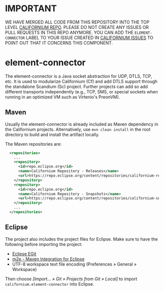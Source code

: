 # IMPORTANT

WE HAVE MERGED ALL CODE FROM THIS REPOSITORY INTO THE TOP LEVEL [CALIFORNIUM REPO](https://github.com/eclipse/californium).
PLEASE DO NOT CREATE ANY ISSUES OR PULL REQUESTS IN THIS REPO ANYMORE. YOU CAN ADD THE `ELEMENT-CONNECTOR` LABEL TO YOUR ISSUE CREATED IN [CALIFORNIUM ISSUES](https://github.com/eclipse/californium/issues) TO POINT OUT THAT IT CONCERNS THIS COMPONENT.


element-connector
=================

The element-connector is a Java socket abstraction for UDP, DTLS, TCP, etc.
It is used to modularize Californium (Cf) and add DTLS support through the
standalone Scandium (Sc) project. Further projects can add so add different
transports independently (e.g., TCP, SMS, or special sockets when running in
an optimized VM such as Virtenio's PreonVM).

Maven
-----

Usually the element-connector is already included as Maven dependency in the
Californium projects. Alternatively, use `mvn clean install` in the root
directory to build and install the artifact locally.

The Maven repositories are:

```xml
  <repositories>
    ...
    <repository>
      <id>repo.eclipse.org</id>
      <name>Californium Repository - Releases</name>
      <url>https://repo.eclipse.org/content/repositories/californium-releases/</url>
    </repository>
    <repository>
      <id>repo.eclipse.org</id>
      <name>Californium Repository - Snapshots</name>
      <url>https://repo.eclipse.org/content/repositories/californium-snapshots/</url>
    </repository>
    ...
  </repositories>
```

Eclipse
-------

The project also includes the project files for Eclipse. Make sure to have the
following before importing the project:

* [Eclipse EGit](http://www.eclipse.org/egit/)
* [m2e - Maven Integration for Eclipse](http://www.eclipse.org/m2e/)
* UTF-8 workspace text file encoding (Preferences &raquo; General &raquo; Workspace)

Then choose *[Import... &raquo; Git &raquo; Projects from Git &raquo; Local]*
to import `californium.element-connector` into Eclipse.
